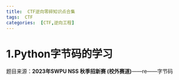 ```yaml
---
title:  CTF逆向零碎知识点合集
tags:  CTF
categories:  [CTF,逆向工程]
---
```


# 1.Python字节码的学习

题目来源：**2023年SWPU NSS 秋季招新赛 (校外赛道)**——re——字节码

